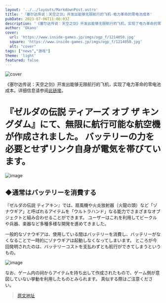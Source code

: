 ```yaml
---
layout: '../../layouts/MarkdownPost.astro'
title: '『塞尔达传说：天空之剑』开发出能够无限航行的飞机-电力革命的零电池成本'
pubDate: 2023-07-06T11:00:03Z
description: '《塞尔达传说：天空之剑》开发出能够无限航行的飞机，实现了电力革命的零电池成本。'
author: 'Okano'
cover:
  url: 'https://www.inside-games.jp/imgs/ogp_f/1214050.jpg'
  square: 'https://www.inside-games.jp/imgs/ogp_f/1214050.jpg'
  alt: "cover"
tags: ["news","游戏"]
theme: 'light'
featured: false
---
```


![cover](https://www.inside-games.jp/imgs/ogp_f/1214050.jpg)

《塞尔达传说：天空之剑》开发出能够无限航行的飞机，实现了电力革命的零电池成本。详细信息请参阅[此链接](https://www.inside-games.jp/article/2023/07/06/147045.html)。

# 『ゼルダの伝説 ティアーズ オブ ザ キングダム』にて、**無限に航行可能な航空機**が作成されました。 バッテリーの力を必要とせずリンク自身が電気を帯びています。

![image](https://www.inside-games.jp/imgs/zoom/1214046.jpg)

## ◆通常はバッテリーを消費する

『ゼルダの伝説 ティアキン』では、扇風機や火炎放射器（火龍の頭）など「ゾナウギア」と呼ばれるアイテムを「ウルトラハンド」なる能力でさまざまなオブジェクトと組み合わせることができます。 ユーザーはこれを利用してビークルや兵器、楽器など多種多様な開発を進めてきました。

一般的なゾナウギアは、使用している間はバッテリーを消費し、バッテリーがなくなることで一時的にゾナウギアは起動しなくなってしまいます。 ところが今回発明されたのは、バッテリーコストを支払わずとも航行ができてしまうというもの。

![image](https://www.inside-games.jp/imgs/zoom/1214048.jpg)

なお、ゲーム内の祠からアイテムを持ち出して作成されたもので、ゲーム側が意図していない挙動を利用したものとみられます。 真似する際はご注意ください。

>[原文地址](https://www.inside-games.jp/article/2023/07/06/147045.html)  